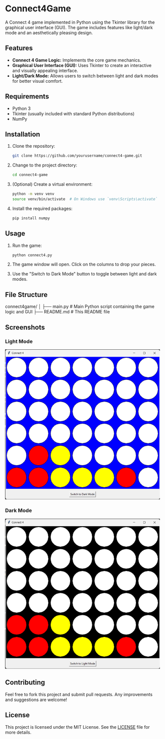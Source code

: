 # Connect4Game

A Connect 4 game implemented in Python using the Tkinter library for the graphical user interface (GUI). The game includes features like light/dark mode and an aesthetically pleasing design.

## Features

- **Connect 4 Game Logic:** Implements the core game mechanics.
- **Graphical User Interface (GUI):** Uses Tkinter to create an interactive and visually appealing interface.
- **Light/Dark Mode:** Allows users to switch between light and dark modes for better visual comfort.

## Requirements

- Python 3
- Tkinter (usually included with standard Python distributions)
- NumPy

## Installation

1. Clone the repository:

    ```sh
    git clone https://github.com/yourusername/connect4-game.git
    ```

2. Change to the project directory:

    ```sh
    cd connect4-game
    ```

3. (Optional) Create a virtual environment:

    ```sh
    python -m venv venv
    source venv/bin/activate  # On Windows use `venv\Scripts\activate`
    ```

4. Install the required packages:

    ```sh
    pip install numpy
    ```

## Usage

1. Run the game:

    ```sh
    python connect4.py
    ```

2. The game window will open. Click on the columns to drop your pieces.

3. Use the "Switch to Dark Mode" button to toggle between light and dark modes.

## File Structure

connect4game/
│
├── main.py # Main Python script containing the game logic and GUI
├── README.md # This README file


## Screenshots

### Light Mode
![Light Mode](screenshots/light_mode.png)

### Dark Mode
![Dark Mode](screenshots/dark_mode.png)

## Contributing

Feel free to fork this project and submit pull requests. Any improvements and suggestions are welcome!

## License

This project is licensed under the MIT License. See the [LICENSE](LICENSE) file for more details.
